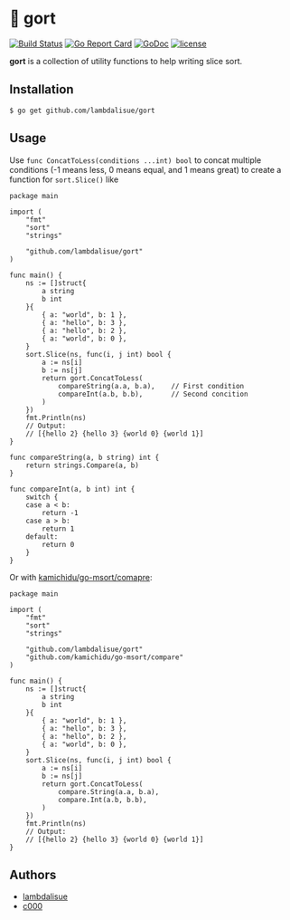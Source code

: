 # 🐐 gort
[![Build Status](https://travis-ci.com/lambdalisue/gort.svg?branch=master)](https://travis-ci.com/lambdalisue/gort)
[![Go Report Card](https://goreportcard.com/badge/github.com/lambdalisue/gort)](https://goreportcard.com/report/github.com/lambdalisue/gort) 
[![GoDoc](https://godoc.org/github.com/lambdalisue/gort?status.svg)](https://godoc.org/github.com/lambdalisue/gort)
[![license](https://img.shields.io/badge/license-MIT-4183c4.svg)](https://github.com/lambdalisue/gort/blob/master/LICENSE)

**gort** is a collection of utility functions to help writing slice sort.

## Installation

```
$ go get github.com/lambdalisue/gort
```

## Usage

Use `func ConcatToLess(conditions ...int) bool` to concat multiple conditions (-1 means less, 0 means equal, and 1 means great) to create a function for `sort.Slice()` like

```
package main

import (
	"fmt"
	"sort"
	"strings"

	"github.com/lambdalisue/gort"
)

func main() {
	ns := []struct{
		a string
		b int
	}{
		{ a: "world", b: 1 },
		{ a: "hello", b: 3 },
		{ a: "hello", b: 2 },
		{ a: "world", b: 0 },
	}
	sort.Slice(ns, func(i, j int) bool {
		a := ns[i]
		b := ns[j]
		return gort.ConcatToLess(
			compareString(a.a, b.a),    // First condition
			compareInt(a.b, b.b),       // Second concition
		)
	})
	fmt.Println(ns)
	// Output:
	// [{hello 2} {hello 3} {world 0} {world 1}]
}

func compareString(a, b string) int {
	return strings.Compare(a, b)
}

func compareInt(a, b int) int {
	switch {
	case a < b:
		return -1
	case a > b:
		return 1
	default:
		return 0
	}
}
```

Or with [kamichidu/go-msort/comapre](https://godoc.org/github.com/kamichidu/go-msort/compare):

```
package main

import (
	"fmt"
	"sort"
	"strings"

	"github.com/lambdalisue/gort"
	"github.com/kamichidu/go-msort/compare"
)

func main() {
	ns := []struct{
		a string
		b int
	}{
		{ a: "world", b: 1 },
		{ a: "hello", b: 3 },
		{ a: "hello", b: 2 },
		{ a: "world", b: 0 },
	}
	sort.Slice(ns, func(i, j int) bool {
		a := ns[i]
		b := ns[j]
		return gort.ConcatToLess(
			compare.String(a.a, b.a),
			compare.Int(a.b, b.b),
		)
	})
	fmt.Println(ns)
	// Output:
	// [{hello 2} {hello 3} {world 0} {world 1}]
}
```

## Authors

- [lambdalisue](https://github.com/lambdalisue)
- [c000](https://github.com/c000)

